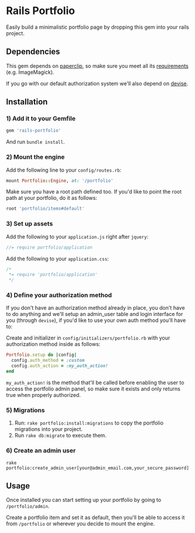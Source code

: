 # Rails Portfolio

Easily build a minimalistic portfolio page by dropping this gem into your rails project.

## Dependencies

This gem depends on [paperclip](https://github.com/thoughtbot/paperclip), so make sure you meet all its [requirements](https://github.com/thoughtbot/paperclip#requirements) (e.g. ImageMagick).

If you go with our default authorization system we'll also depend on [devise](https://github.com/plataformatec/devise).

## Installation

### 1) Add it to your Gemfile 

```ruby
gem 'rails-portfolio'
```

And run `bundle install`.

### 2) Mount the engine

Add the following line to your `config/routes.rb`:

```ruby
mount Portfolio::Engine, at: '/portfolio'
```

Make sure you have a root path defined too. If you'd like to point the root path at your portfolio, do it as follows:

```ruby
root 'portfolio/items#default'
```

### 3) Set up assets

Add the following to your `application.js` right after `jquery`:

```javascript
//= require portfolio/application
```

Add the following to your `application.css`:

```css
/*
 *= require 'portfolio/application'
 */
```

### 4) Define your authorization method
If you don't have an authorization method already in place, you don't have to do anything and we'll setup an admin_user table and login interface for you (through `devise`), if you'd like to use your own auth method you'll have to:

Create and initializer in `config/initializers/portfolio.rb` with your authorization method inside as follows:

```ruby
Portfolio.setup do |config|
  config.auth_method = :custom
  config.auth_action = :my_auth_action!
end
```

`my_auth_action!` is the method that'll be called before enabling the user to access the portfolio admin panel, so make sure it exists and only returns true when properly authorized.

### 5) Migrations
1. Run: `rake portfolio:install:migrations` to copy the portfolio migrations into your project.
2. Run `rake db:migrate` to execute them.

### 6) Create an admin user

`rake portfolio:create_admin_user[your@admin_email.com,your_secure_password]`

## Usage

Once installed you can start setting up your portfolio by going to `/portfolio/admin`.

Create a portfolio item and set it as default, then you'll be able to access it from `/portfolio` or wherever you decide to mount the engine. 
